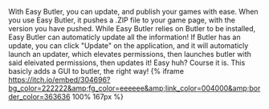 With Easy Butler, you can update, and publish your games with ease. 
When you use Easy Butler, it pushes a .ZIP file to your game page, with the version you have pushed. 
While Easy Butler relies on Butler to be installed, Easy Butler can automaticly update all the information! 
If Butler has an update, you can click "Update" on the application, and it will automaticly launch an updater, which elevates permissions, then launches butler with said eleivated permissions, then updates it! 
Easy huh? Course it is. This basicly adds a GUI to butler, the right way!
{% iframe https://itch.io/embed/304696?bg_color=222222&amp;fg_color=eeeeee&amp;link_color=004000&amp;border_color=363636 100% 167px %}
